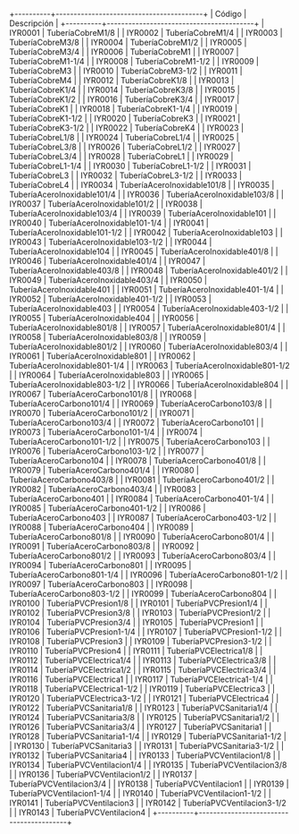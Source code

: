 +----------+-----------------------------------------+
| Código   | Descripción                             |
+----------+-----------------------------------------+
| IYR0001  | TuberíaCobreM1/8                        |
| IYR0002  | TuberíaCobreM1/4                        |
| IYR0003  | TuberíaCobreM3/8                        |
| IYR0004  | TuberíaCobreM1/2                        |
| IYR0005  | TuberíaCobreM3/4                        |
| IYR0006  | TuberíaCobreM1                          |
| IYR0007  | TuberíaCobreM1-1/4                      |
| IYR0008  | TuberíaCobreM1-1/2                      |
| IYR0009  | TuberíaCobreM3                          |
| IYR0010  | TuberíaCobreM3-1/2                      |
| IYR0011  | TuberíaCobreM4                          |
| IYR0012  | TuberíaCobreK1/8                        |
| IYR0013  | TuberíaCobreK1/4                        |
| IYR0014  | TuberíaCobreK3/8                        |
| IYR0015  | TuberíaCobreK1/2                        |
| IYR0016  | TuberíaCobreK3/4                        |
| IYR0017  | TuberíaCobreK1                          |
| IYR0018  | TuberíaCobreK1-1/4                      |
| IYR0019  | TuberíaCobreK1-1/2                      |
| IYR0020  | TuberíaCobreK3                          |
| IYR0021  | TuberíaCobreK3-1/2                      |
| IYR0022  | TuberíaCobreK4                          |
| IYR0023  | TuberíaCobreL1/8                        |
| IYR0024  | TuberíaCobreL1/4                        |
| IYR0025  | TuberíaCobreL3/8                        |
| IYR0026  | TuberíaCobreL1/2                        |
| IYR0027  | TuberíaCobreL3/4                        |
| IYR0028  | TuberíaCobreL1                          |
| IYR0029  | TuberíaCobreL1-1/4                      |
| IYR0030  | TuberíaCobreL1-1/2                      |
| IYR0031  | TuberíaCobreL3                          |
| IYR0032  | TuberíaCobreL3-1/2                      |
| IYR0033  | TuberíaCobreL4                          |
| IYR0034  | TuberíaAceroInoxidable101/8             |
| IYR0035  | TuberíaAceroInoxidable101/4             |
| IYR0036  | TuberíaAceroInoxidable103/8             |
| IYR0037  | TuberíaAceroInoxidable101/2             |
| IYR0038  | TuberíaAceroInoxidable103/4             |
| IYR0039  | TuberíaAceroInoxidable101               |
| IYR0040  | TuberíaAceroInoxidable101-1/4           |
| IYR0041  | TuberíaAceroInoxidable101-1/2           |
| IYR0042  | TuberíaAceroInoxidable103               |
| IYR0043  | TuberíaAceroInoxidable103-1/2           |
| IYR0044  | TuberíaAceroInoxidable104               |
| IYR0045  | TuberíaAceroInoxidable401/8             |
| IYR0046  | TuberíaAceroInoxidable401/4             |
| IYR0047  | TuberíaAceroInoxidable403/8             |
| IYR0048  | TuberíaAceroInoxidable401/2             |
| IYR0049  | TuberíaAceroInoxidable403/4             |
| IYR0050  | TuberíaAceroInoxidable401               |
| IYR0051  | TuberíaAceroInoxidable401-1/4           |
| IYR0052  | TuberíaAceroInoxidable401-1/2           |
| IYR0053  | TuberíaAceroInoxidable403               |
| IYR0054  | TuberíaAceroInoxidable403-1/2           |
| IYR0055  | TuberíaAceroInoxidable404               |
| IYR0056  | TuberíaAceroInoxidable801/8             |
| IYR0057  | TuberíaAceroInoxidable801/4             |
| IYR0058  | TuberíaAceroInoxidable803/8             |
| IYR0059  | TuberíaAceroInoxidable801/2             |
| IYR0060  | TuberíaAceroInoxidable803/4             |
| IYR0061  | TuberíaAceroInoxidable801               |
| IYR0062  | TuberíaAceroInoxidable801-1/4           |
| IYR0063  | TuberíaAceroInoxidable801-1/2           |
| IYR0064  | TuberíaAceroInoxidable803               |
| IYR0065  | TuberíaAceroInoxidable803-1/2           |
| IYR0066  | TuberíaAceroInoxidable804               |
| IYR0067  | TuberíaAceroCarbono101/8                |
| IYR0068  | TuberíaAceroCarbono101/4                |
| IYR0069  | TuberíaAceroCarbono103/8                |
| IYR0070  | TuberíaAceroCarbono101/2                |
| IYR0071  | TuberíaAceroCarbono103/4                |
| IYR0072  | TuberíaAceroCarbono101                  |
| IYR0073  | TuberíaAceroCarbono101-1/4              |
| IYR0074  | TuberíaAceroCarbono101-1/2              |
| IYR0075  | TuberíaAceroCarbono103                  |
| IYR0076  | TuberíaAceroCarbono103-1/2              |
| IYR0077  | TuberíaAceroCarbono104                  |
| IYR0078  | TuberíaAceroCarbono401/8                |
| IYR0079  | TuberíaAceroCarbono401/4                |
| IYR0080  | TuberíaAceroCarbono403/8                |
| IYR0081  | TuberíaAceroCarbono401/2                |
| IYR0082  | TuberíaAceroCarbono403/4                |
| IYR0083  | TuberíaAceroCarbono401                  |
| IYR0084  | TuberíaAceroCarbono401-1/4              |
| IYR0085  | TuberíaAceroCarbono401-1/2              |
| IYR0086  | TuberíaAceroCarbono403                  |
| IYR0087  | TuberíaAceroCarbono403-1/2              |
| IYR0088  | TuberíaAceroCarbono404                  |
| IYR0089  | TuberíaAceroCarbono801/8                |
| IYR0090  | TuberíaAceroCarbono801/4                |
| IYR0091  | TuberíaAceroCarbono803/8                |
| IYR0092  | TuberíaAceroCarbono801/2                |
| IYR0093  | TuberíaAceroCarbono803/4                |
| IYR0094  | TuberíaAceroCarbono801                  |
| IYR0095  | TuberíaAceroCarbono801-1/4              |
| IYR0096  | TuberíaAceroCarbono801-1/2              |
| IYR0097  | TuberíaAceroCarbono803                  |
| IYR0098  | TuberíaAceroCarbono803-1/2              |
| IYR0099  | TuberíaAceroCarbono804                  |
| IYR0100  | TuberíaPVCPresion1/8                    |
| IYR0101  | TuberíaPVCPresion1/4                    |
| IYR0102  | TuberíaPVCPresion3/8                    |
| IYR0103  | TuberíaPVCPresion1/2                    |
| IYR0104  | TuberíaPVCPresion3/4                    |
| IYR0105  | TuberíaPVCPresion1                      |
| IYR0106  | TuberíaPVCPresion1-1/4                  |
| IYR0107  | TuberíaPVCPresion1-1/2                  |
| IYR0108  | TuberíaPVCPresion3                      |
| IYR0109  | TuberíaPVCPresion3-1/2                  |
| IYR0110  | TuberíaPVCPresion4                      |
| IYR0111  | TuberíaPVCElectrica1/8                  |
| IYR0112  | TuberíaPVCElectrica1/4                  |
| IYR0113  | TuberíaPVCElectrica3/8                  |
| IYR0114  | TuberíaPVCElectrica1/2                  |
| IYR0115  | TuberíaPVCElectrica3/4                  |
| IYR0116  | TuberíaPVCElectrica1                    |
| IYR0117  | TuberíaPVCElectrica1-1/4                |
| IYR0118  | TuberíaPVCElectrica1-1/2                |
| IYR0119  | TuberíaPVCElectrica3                    |
| IYR0120  | TuberíaPVCElectrica3-1/2                |
| IYR0121  | TuberíaPVCElectrica4                    |
| IYR0122  | TuberíaPVCSanitaria1/8                  |
| IYR0123  | TuberíaPVCSanitaria1/4                  |
| IYR0124  | TuberíaPVCSanitaria3/8                  |
| IYR0125  | TuberíaPVCSanitaria1/2                  |
| IYR0126  | TuberíaPVCSanitaria3/4                  |
| IYR0127  | TuberíaPVCSanitaria1                    |
| IYR0128  | TuberíaPVCSanitaria1-1/4                |
| IYR0129  | TuberíaPVCSanitaria1-1/2                |
| IYR0130  | TuberíaPVCSanitaria3                    |
| IYR0131  | TuberíaPVCSanitaria3-1/2                |
| IYR0132  | TuberíaPVCSanitaria4                    |
| IYR0133  | TuberíaPVCVentilacion1/8                |
| IYR0134  | TuberíaPVCVentilacion1/4                |
| IYR0135  | TuberíaPVCVentilacion3/8                |
| IYR0136  | TuberíaPVCVentilacion1/2                |
| IYR0137  | TuberíaPVCVentilacion3/4                |
| IYR0138  | TuberíaPVCVentilacion1                  |
| IYR0139  | TuberíaPVCVentilacion1-1/4              |
| IYR0140  | TuberíaPVCVentilacion1-1/2              |
| IYR0141  | TuberíaPVCVentilacion3                  |
| IYR0142  | TuberíaPVCVentilacion3-1/2              |
| IYR0143  | TuberíaPVCVentilacion4                  |
+----------+-----------------------------------------+